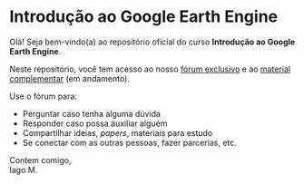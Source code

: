# Introdução ao Google Earth Engine

Olá! Seja bem-vindo(a) ao repositório oficial do curso **Introdução ao Google Earth Engine**.

Neste repositório, você tem acesso ao nosso [fórum exclusivo](https://github.com/iagomoliv/intro-gee/discussions) e ao [material complementar](https://github.com/iagomoliv/intro-gee/blob/main/material-complementar/material-complementar.md) (em andamento).

Use o fórum para:
*  Perguntar caso tenha alguma dúvida
*  Responder caso possa auxiliar alguém
*  Compartilhar ideias, *papers*, materiais para estudo
*  Se conectar com as outras pessoas, fazer parcerias, etc.

Contem comigo,  
Iago M.
